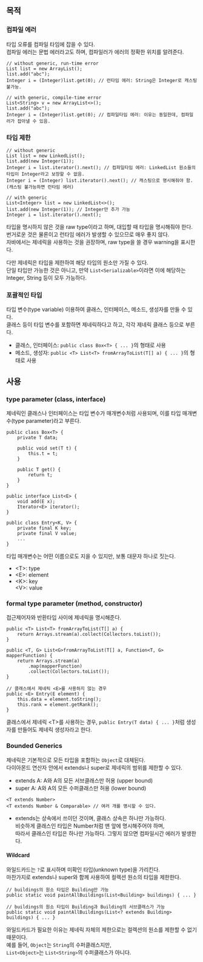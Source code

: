 ## 목적
### 컴파일 에러
타입 오류를 컴파일 타임에 잡을 수 있다.  
컴파일 에러는 문법 에러라고도 하며, 컴파일러가 에러의 정확한 위치를 알려준다.
```
// without generic, run-time error
List list = new ArrayList();
list.add("abc");
Integer i = (Integer)list.get(0); // 런타임 에러: String은 Integer로 캐스팅 불가능.

// with generic, compile-time error
List<String> v = new ArrayList<>();
list.add("abc");
Integer i = (Integer)list.get(0); // 컴파일타임 에러: 이유는 동일한데, 컴파일러가 잡아낼 수 있음.
```
### 타입 제한
```
// without generic
List list = new LinkedList();
list.add(new Integer(1));
Integer i = list.iterator().next(); // 컴파일타임 에러: LinkedList 원소들의 타입이 Integer라고 보장할 수 없음.
Integer i = (Integer) list.iterator().next(); // 캐스팅으로 명시해줘야 함. (캐스팅 불가능하면 런타임 에러)

// with generic
List<Integer> list = new LinkedList<>();
list.add(new Integer(1)); // Integer만 추가 가능
Integer i = list.iterator().next();
```
타입을 명시하지 않은 것을 raw type이라고 하며, 대입할 때 타입을 명시해줘야 한다.  
번거로운 것은 물론이고 런타임 에러가 발생할 수 있으므로 매우 좋지 않다.  
자바에서는 제네릭을 사용하는 것을 권장하며, raw type을 쓸 경우 warning을 표시한다.  
   
다만 제네릭은 타입을 제한하여 해당 타입의 원소만 가질 수 있다.  
단일 타입만 가능한 것은 아니고, 만약 `List<Serializable>`이라면 이에 해당하는 Integer, String 등이 모두 가능하다.
### 포괄적인 타입
타입 변수(type variable) 이용하여 클래스, 인터페이스, 메소드, 생성자를 만들 수 있다.  
클래스 등이 타입 변수를 포함하면 제네릭하다고 하고, 각각 제네릭 클래스 등으로 부른다.
- 클래스, 인터페이스: `public class Box<T> { ... }`의 형태로 사용
- 메소드, 생성자: `public <T> List<T> fromArrayToList(T[] a) { ... }`의 형태로 사용

## 사용
### type parameter (class, interface)
제네릭인 클래스나 인터페이스는 타입 변수가 매개변수처럼 사용되며, 이를 타입 매개변수(type parameter)라고 부른다.
```
public class Box<T> {
    private T data;
    
    public void set(T t) {
        this.t = t;
    }
    
    public T get() {
        return t;
    }
}

public interface List<E> {
    void add(E x);
    Iterator<E> iterator();
}

public class Entry<K, V> {
    private final K key;
    private final V value;
    ...
}
```
타입 매개변수는 어떤 이름으로도 지을 수 있지만, 보통 대문자 하나로 짓는다.
- \<T>: type
- \<E>: element
- \<K>: key  
\<V>: value
### formal type parameter (method, constructor)
접근제어자와 반환타입 사이에 제네릭을 명시해준다.
```
public <T> List<T> fromArrayToList(T[] a) {
    return Arrays.stream(a).collect(Collectors.toList());
}

public <T, G> List<G>fromArrayToList(T[] a, Function<T, G> mapperFunction) {
    return Arrays.stream(a)
        .map(mapperFunction)
        .collect(Collectors.toList());
}

// 클래스에서 제네릭 <E>를 사용하지 않는 경우
public <E> Entry(E element) {
    this.data = element.toString();
    this.rank = element.getRank();
}
```
클래스에서 제네릭 \<T>를 사용하는 경우, `public Entry(T data) { ... }`처럼 생성자를 만들어도 제네릭 생성자라고 한다.  
### Bounded Generics
제네릭은 기본적으로 모든 타입을 포함하는 `Object`로 대체된다.  
다이아몬드 연산자 안에서 extends나 super로 제네릭의 범위를 제한할 수 있다.
- extends A: A와 A의 모든 서브클래스만 허용 (upper bound)
- super A: A와 A의 모든 수퍼클래스만 허용 (lower bound)
```
<T extends Number>
<T extends Number & Comparable> // 여러 개를 명시할 수 있다.
```
- extends는 상속에서 쓰이던 것이며, 클래스 상속은 하나만 가능하다.  
비슷하게 클래스인 타입은 Number처럼 맨 앞에 명시해주어야 하며,  
따라서 클래스인 타입은 하나만 가능하다. 그렇지 않으면 컴파일시간 에러가 발생한다.
#### Wildcard
와일드카드는 `?`로 표시하며 미확인 타입(unknown type)을 가리킨다.  
마찬가지로 extends나 super와 함께 사용하여 컬렉션 원소의 타입을 제한한다.
```
// buildings의 원소 타입은 Building만 가능
public static void paintAllBuildings(List<Building> buildings) { ... }

// buildings의 원소 타입이 Building과 Building의 서브클래스가 가능
public static void paintAllBuildings(List<? extends Building> buildings) { ... }
```
와일드카드가 필요한 이유는 제네릭 자체의 제한으로는 컬렉션의 원소를 제한할 수 없기 때문이다.  
예를 들어, `Object`는 `String`의 수퍼클래스지만,  
`List<Object>`는 `List<String>`의 수퍼클래스가 아니다.
